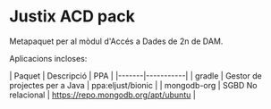 # Justix ACD pack

Metapaquet per al mòdul d'Accés a Dades de 2n de DAM.

Aplicacions incloses:

| Paquet | Descripció | PPA | 
|-------|-----------|
| gradle | Gestor de projectes per a Java | ppa:eljust/bionic |
| mongodb-org | SGBD No relacional | https://repo.mongodb.org/apt/ubuntu |